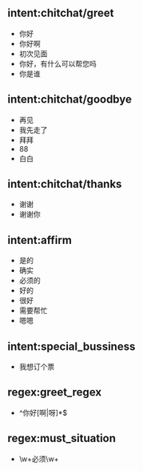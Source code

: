 ## intent:chitchat/greet
- 你好
- 你好啊
- 初次见面
- 你好，有什么可以帮您吗
- 你是谁

## intent:chitchat/goodbye
- 再见
- 我先走了
- 拜拜
- 88
- 白白

## intent:chitchat/thanks
- 谢谢
- 谢谢你

## intent:affirm
- 是的
- 确实
- 必须的
- 好的
- 很好
- 需要帮忙
- 嗯嗯

## intent:special_bussiness
- 我想订个票

## regex:greet_regex
- ^你好[啊|呀]*$

## regex:must_situation
- \\w+必须\\w+
